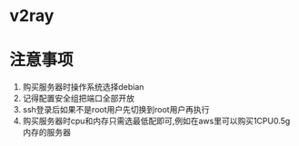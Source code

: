 # v2ray

# 注意事项
1. 购买服务器时操作系统选择debian
2. 记得配置安全组把端口全部开放
3. ssh登录后如果不是root用户先切换到root用户再执行
4. 购买服务器时cpu和内存只需选最低配即可,例如在aws里可以购买1CPU0.5g内存的服务器
